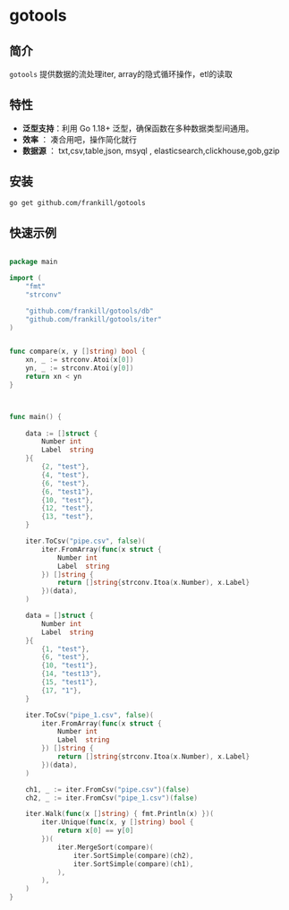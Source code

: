# gotools

## 简介

`gotools` 提供数据的流处理iter, array的隐式循环操作，etl的读取  

## 特性

- **泛型支持**：利用 Go 1.18+ 泛型，确保函数在多种数据类型间通用。
- **效率** ： 凑合用吧，操作简化就行
- **数据源** ： txt,csv,table,json, msyql , elasticsearch,clickhouse,gob,gzip

## 安装
```bash
go get github.com/frankill/gotools
```

## 快速示例

```go

package main

import (
	"fmt"
	"strconv"

	"github.com/frankill/gotools/db"
	"github.com/frankill/gotools/iter"
)


func compare(x, y []string) bool {
	xn, _ := strconv.Atoi(x[0])
	yn, _ := strconv.Atoi(y[0])
	return xn < yn
}



func main() {
	
	data := []struct {
		Number int
		Label  string
	}{
		{2, "test"},
		{4, "test"},
		{6, "test"},
		{6, "test1"},
		{10, "test"},
		{12, "test"},
		{13, "test"},
	}

	iter.ToCsv("pipe.csv", false)(
		iter.FromArray(func(x struct {
			Number int
			Label  string
		}) []string {
			return []string{strconv.Itoa(x.Number), x.Label}
		})(data),
	)

	data = []struct {
		Number int
		Label  string
	}{
		{1, "test"},
		{6, "test"},
		{10, "test1"},
		{14, "test13"},
		{15, "test1"},
		{17, "1"},
	}

	iter.ToCsv("pipe_1.csv", false)(
		iter.FromArray(func(x struct {
			Number int
			Label  string
		}) []string {
			return []string{strconv.Itoa(x.Number), x.Label}
		})(data),
	)

	ch1, _ := iter.FromCsv("pipe.csv")(false)
	ch2, _ := iter.FromCsv("pipe_1.csv")(false)

	iter.Walk(func(x []string) { fmt.Println(x) })(
		iter.Unique(func(x, y []string) bool {
			return x[0] == y[0]
		})(
			iter.MergeSort(compare)(
				iter.SortSimple(compare)(ch2),
				iter.SortSimple(compare)(ch1),
			),
		),
	)
}




```
 

 